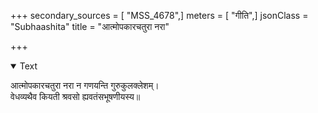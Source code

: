 +++
secondary_sources = [ "MSS_4678",]
meters = [ "गीति",]
jsonClass = "Subhaashita"
title = "आत्मोपकारचतुरा नरा"

+++

<details open><summary>Text</summary>

आत्मोपकारचतुरा नरा न गणयन्ति गुरुकुलक्लेशम्।  
वेधव्यथैव कियती श्रवसो ह्यवतंसभूषणीयस्य॥
</details>
